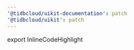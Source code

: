 ```yaml
---
'@tidbcloud/uikit-documentation': patch
'@tidbcloud/uikit': patch
---
```


export InlineCodeHighlight
